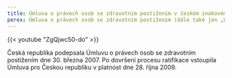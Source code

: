 ```yaml
---
title: Úmluva o právech osob se zdravotním postižením v českém znakovém jazyce
perex: Úmluva o právech osob se zdravotním postižením (dále také jen „Úmluva“) byla přijata Valným shromážděním Organizace spojených národů dne 13. prosince 2006. Jejím účelem je podporovat, chránit a zajišťovat plné a rovné užívání všech lidských práv a základních svobod všemi lidmi s postižením a podporovat úctu k jejich přirozené důstojnosti.
---
```

{{< youtube "ZgQjwc50-do" >}}

Česká republika podepsala Úmluvu o právech osob se zdravotním postižením dne 30. března 2007. Po dovršení procesu ratifikace vstoupila Úmluva pro Českou republiku v platnost dne 28. října 2009.
